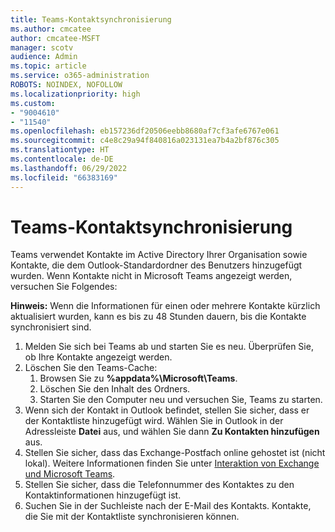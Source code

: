 ```yaml
---
title: Teams-Kontaktsynchronisierung
ms.author: cmcatee
author: cmcatee-MSFT
manager: scotv
audience: Admin
ms.topic: article
ms.service: o365-administration
ROBOTS: NOINDEX, NOFOLLOW
ms.localizationpriority: high
ms.custom:
- "9004610"
- "11540"
ms.openlocfilehash: eb157236df20506eebb8680af7cf3afe6767e061
ms.sourcegitcommit: c4e8c29a94f840816a023131ea7b4a2bf876c305
ms.translationtype: HT
ms.contentlocale: de-DE
ms.lasthandoff: 06/29/2022
ms.locfileid: "66383169"
---
```

# <a name="teams-contacts-sync"></a>Teams-Kontaktsynchronisierung

Teams verwendet Kontakte im Active Directory Ihrer Organisation sowie Kontakte, die dem Outlook-Standardordner des Benutzers hinzugefügt wurden. Wenn Kontakte nicht in Microsoft Teams angezeigt werden, versuchen Sie Folgendes:

**Hinweis:** Wenn die Informationen für einen oder mehrere Kontakte kürzlich aktualisiert wurden, kann es bis zu 48 Stunden dauern, bis die Kontakte synchronisiert sind.

1. Melden Sie sich bei Teams ab und starten Sie es neu. Überprüfen Sie, ob Ihre Kontakte angezeigt werden.
1. Löschen Sie den Teams-Cache:
    1. Browsen Sie zu **%appdata%\Microsoft\Teams**.
    1. Löschen Sie den Inhalt des Ordners.
    1. Starten Sie den Computer neu und versuchen Sie, Teams zu starten.
1. Wenn sich der Kontakt in Outlook befindet, stellen Sie sicher, dass er der Kontaktliste hinzugefügt wird. Wählen Sie in Outlook in der Adressleiste **Datei** aus, und wählen Sie dann **Zu Kontakten hinzufügen** aus.
1. Stellen Sie sicher, dass das Exchange-Postfach online gehostet ist (nicht lokal). Weitere Informationen finden Sie unter [Interaktion von Exchange und Microsoft Teams](https://docs.microsoft.com/microsoftteams/exchange-teams-interact).
1. Stellen Sie sicher, dass die Telefonnummer des Kontaktes zu den Kontaktinformationen hinzugefügt ist.
1. Suchen Sie in der Suchleiste nach der E-Mail des Kontakts. Kontakte, die Sie mit der Kontaktliste synchronisieren können.
